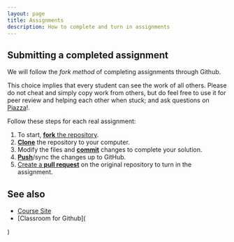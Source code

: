 ```yaml
---
layout: page
title: Assignments
description: How to complete and turn in assignments
---
```


## Submitting a completed assignment

We will follow the *fork method* of completing assignments through Github.

This choice implies that every student can see the work of all others.
Please do not cheat and simply copy work from others, but do feel free to use it for peer review and
helping each other when stuck; and ask questions on [Piazza](https://piazza.com/ru.nl/spring2016/nwiibc036/home)!.

Follow these steps for each real assignment:

1. To start, [**fork** the repository](https://guides.github.com/activities/forking/).
1. [**Clone**](http://gitref.org/creating/#clone) the repository to your computer.
1. Modify the files and [**commit**](http://gitref.org/basic/#commit) changes to complete your solution.
1. [**Push**](http://gitref.org/remotes/#push)/sync the changes up to GitHub.
1. [Create a **pull request**](https://help.github.com/articles/creating-a-pull-request/) on the original 
   repository to turn in the assignment.

## See also

* [Course Site](http://rubigdata.github.io/course)
* [Classroom for Github](

)
